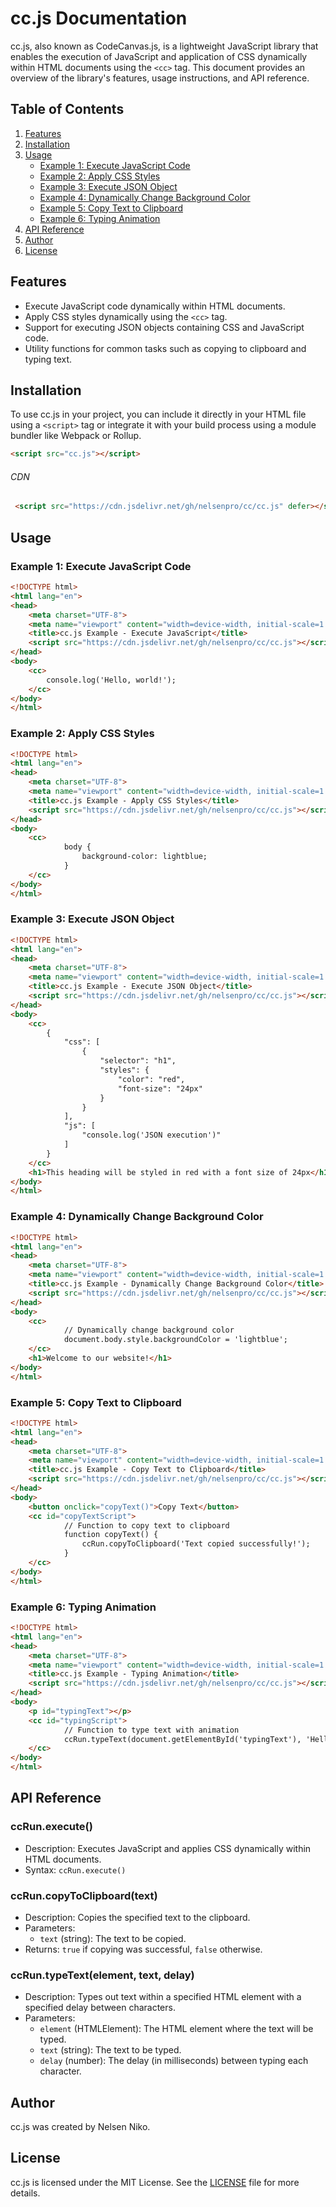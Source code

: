 
# cc.js Documentation

cc.js, also known as CodeCanvas.js, is a lightweight JavaScript library that enables the execution of JavaScript and application of CSS dynamically within HTML documents using the `<cc>` tag. This document provides an overview of the library's features, usage instructions, and API reference.

## Table of Contents

1. [Features](#Features)
2. [Installation](#Installation)
3. [Usage](#Usage)
   - [Example 1: Execute JavaScript Code](#example-1-execute-javascript-code)
   - [Example 2: Apply CSS Styles](#example-2-apply-css-styles)
   - [Example 3: Execute JSON Object](#example-3-execute-json-object)
   - [Example 4: Dynamically Change Background Color](#example-4-dynamically-change-background-color)
   - [Example 5: Copy Text to Clipboard](#example-5-copy-text-to-clipboard)
   - [Example 6: Typing Animation](#example-6-typing-animation)
4. [API Reference](#api-reference)
5. [Author](#Author)
6. [License](#license)

## Features

- Execute JavaScript code dynamically within HTML documents.
- Apply CSS styles dynamically using the `<cc>` tag.
- Support for executing JSON objects containing CSS and JavaScript code.
- Utility functions for common tasks such as copying to clipboard and typing text.

## Installation

To use cc.js in your project, you can include it directly in your HTML file using a `<script>` tag or integrate it with your build process using a module bundler like Webpack or Rollup.

```html
<script src="cc.js"></script>
```
###### CDN
```html
 <script src="https://cdn.jsdelivr.net/gh/nelsenpro/cc/cc.js" defer></script>
```

## Usage

### Example 1: Execute JavaScript Code

```html
<!DOCTYPE html>
<html lang="en">
<head>
    <meta charset="UTF-8">
    <meta name="viewport" content="width=device-width, initial-scale=1.0">
    <title>cc.js Example - Execute JavaScript</title>
    <script src="https://cdn.jsdelivr.net/gh/nelsenpro/cc/cc.js"></script>
</head>
<body>
    <cc>
        console.log('Hello, world!');
    </cc>
</body>
</html>
```

### Example 2: Apply CSS Styles

```html
<!DOCTYPE html>
<html lang="en">
<head>
    <meta charset="UTF-8">
    <meta name="viewport" content="width=device-width, initial-scale=1.0">
    <title>cc.js Example - Apply CSS Styles</title>
    <script src="https://cdn.jsdelivr.net/gh/nelsenpro/cc/cc.js"></script>
</head>
<body>
    <cc>
            body {
                background-color: lightblue;
            }
    </cc>
</body>
</html>
```

### Example 3: Execute JSON Object

```html
<!DOCTYPE html>
<html lang="en">
<head>
    <meta charset="UTF-8">
    <meta name="viewport" content="width=device-width, initial-scale=1.0">
    <title>cc.js Example - Execute JSON Object</title>
    <script src="https://cdn.jsdelivr.net/gh/nelsenpro/cc/cc.js"></script>
</head>
<body>
    <cc>
        {
            "css": [
                {
                    "selector": "h1",
                    "styles": {
                        "color": "red",
                        "font-size": "24px"
                    }
                }
            ],
            "js": [
                "console.log('JSON execution')"
            ]
        }
    </cc>
    <h1>This heading will be styled in red with a font size of 24px</h1>
</body>
</html>
```

### Example 4: Dynamically Change Background Color

```html
<!DOCTYPE html>
<html lang="en">
<head>
    <meta charset="UTF-8">
    <meta name="viewport" content="width=device-width, initial-scale=1.0">
    <title>cc.js Example - Dynamically Change Background Color</title>
    <script src="https://cdn.jsdelivr.net/gh/nelsenpro/cc/cc.js"></script>
</head>
<body>
    <cc>
            // Dynamically change background color
            document.body.style.backgroundColor = 'lightblue';
    </cc>
    <h1>Welcome to our website!</h1>
</body>
</html>
```

### Example 5: Copy Text to Clipboard

```html
<!DOCTYPE html>
<html lang="en">
<head>
    <meta charset="UTF-8">
    <meta name="viewport" content="width=device-width, initial-scale=1.0">
    <title>cc.js Example - Copy Text to Clipboard</title>
    <script src="https://cdn.jsdelivr.net/gh/nelsenpro/cc/cc.js"></script>
</head>
<body>
    <button onclick="copyText()">Copy Text</button>
    <cc id="copyTextScript">
            // Function to copy text to clipboard
            function copyText() {
                ccRun.copyToClipboard('Text copied successfully!');
            }
    </cc>
</body>
</html>
```

### Example 6: Typing Animation

```html
<!DOCTYPE html>
<html lang="en">
<head>
    <meta charset="UTF-8">
    <meta name="viewport" content="width=device-width, initial-scale=1.0">
    <title>cc.js Example - Typing Animation</title>
    <script src="https://cdn.jsdelivr.net/gh/nelsenpro/cc/cc.js"></script>
</head>
<body>
    <p id="typingText"></p>
    <cc id="typingScript">
            // Function to type text with animation
            ccRun.typeText(document.getElementById('typingText'), 'Hello, world!', 100);
    </cc>
</body>
</html>
```

## API Reference

### ccRun.execute()
- Description: Executes JavaScript and applies CSS dynamically within HTML documents.
- Syntax: `ccRun.execute()`

### ccRun.copyToClipboard(text)
- Description: Copies the specified text to the clipboard.
- Parameters:
  - `text` (string): The text to be copied.
- Returns: `true` if copying was successful, `false` otherwise.

### ccRun.typeText(element, text, delay)
- Description: Types out text within a specified HTML element with a specified delay between characters.
- Parameters:
  - `element` (HTMLElement): The HTML element where the text will be typed.
  - `text` (string): The text to be typed.
  - `delay` (number): The delay (in milliseconds) between typing each character.

## Author
cc.js was created by Nelsen Niko.

## License

cc.js is licensed under the MIT License. See the [LICENSE](LICENSE) file for more details.
